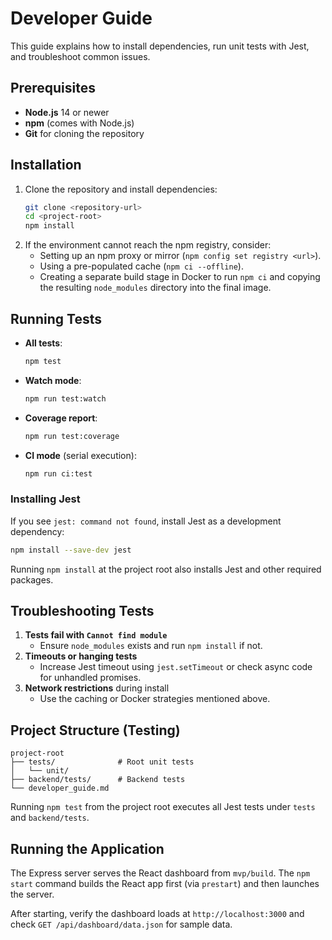 # Developer Guide

This guide explains how to install dependencies, run unit tests with Jest, and troubleshoot common issues.

## Prerequisites
- **Node.js** 14 or newer
- **npm** (comes with Node.js)
- **Git** for cloning the repository

## Installation
1. Clone the repository and install dependencies:
   ```bash
   git clone <repository-url>
   cd <project-root>
   npm install
   ```
2. If the environment cannot reach the npm registry, consider:
   - Setting up an npm proxy or mirror (`npm config set registry <url>`).
   - Using a pre-populated cache (`npm ci --offline`).
   - Creating a separate build stage in Docker to run `npm ci` and copying the resulting `node_modules` directory into the final image.

## Running Tests
- **All tests**:
  ```bash
  npm test
  ```
- **Watch mode**:
  ```bash
  npm run test:watch
  ```
- **Coverage report**:
  ```bash
  npm run test:coverage
  ```
- **CI mode** (serial execution):
  ```bash
  npm run ci:test
  ```

### Installing Jest
If you see `jest: command not found`, install Jest as a development dependency:
```bash
npm install --save-dev jest
```
Running `npm install` at the project root also installs Jest and other required packages.

## Troubleshooting Tests
1. **Tests fail with `Cannot find module`**
   - Ensure `node_modules` exists and run `npm install` if not.
2. **Timeouts or hanging tests**
   - Increase Jest timeout using `jest.setTimeout` or check async code for unhandled promises.
3. **Network restrictions** during install
   - Use the caching or Docker strategies mentioned above.

## Project Structure (Testing)
```
project-root
├── tests/              # Root unit tests
│   └── unit/
├── backend/tests/      # Backend tests
└── developer_guide.md
```

Running `npm test` from the project root executes all Jest tests under `tests` and `backend/tests`.

## Running the Application
The Express server serves the React dashboard from `mvp/build`. The `npm start` command builds the React app first (via `prestart`) and then launches the server.

After starting, verify the dashboard loads at `http://localhost:3000` and check `GET /api/dashboard/data.json` for sample data.
